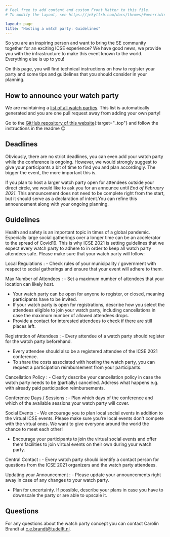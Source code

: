 ```yaml
---
# Feel free to add content and custom Front Matter to this file.
# To modify the layout, see https://jekyllrb.com/docs/themes/#overriding-theme-defaults

layout: page
title: "Hosting a watch party: Guidelines"
---
```


So you are an inspiring person and want to bring the SE community together for an exciting ICSE experience? We have good news, we provide you with the infrastructure to make this event known to the world. Everything else is up to you!

On this page, you will find technical instructions on how to register your party and some tips and guidelines that you should consider in your planning.


## How to announce your watch party

We are maintaining a [list of all watch parties](watch-party-list.html). This list is automatically generated and you are one pull request away from adding your own party!

Go to the [GitHub repository of this website](https://github.com/ICSE-Watch-Parties/2021){:target="_top"} and follow the instructions in the readme 😉


## Deadlines

Obviously, there are no strict deadlines, you can even add your watch party while the conference is ongoing. However, we would strongly suggest to give your participants a bit of time to find you and plan accordingly. The bigger the event, the more important this is.

If you plan to host a larger watch party open for attendees outside your direct circle, we would like to ask you for an announce until *End of February 2021*. This announcement does not need to be complete right from the start, but it should serve as a declaration of intent.You can refine this announcement along with your ongoing planning.

## Guidelines
Health and safety is an important topic in times of a global pandemic.
Especially large social gatherings over a longer time can be an accelerator to the spread of Covid19.
This is why ICSE 2021 is setting guidelines that we expect every watch party to adhere to in order to keep all watch party attendees safe.
Please make sure that your watch party will follow:

Local Regulations
: - Check rules of your municipality / government with respect to social gatherings and ensure that your event will adhere to them.

Max Number of Attendees
: - Set a maximum number of attendees that your location can likely host.
  - Your watch party can be open for anyone to register, or closed, meaning participants have to be invited.
  - If your watch party is open for registrations, describe how you select the attendees eligible to join your watch party, including cancellations in case the maximum number of allowed attendees drops.
  - Provide a contact for interested attendees to check if there are still places left.

Registration of Attendees
: - Every attendee of a watch party should register for the watch party beforehand.
  - Every attendee should also be a registered attendee of the ICSE 2021 conference.
  - To share the costs associated with hosting the watch party, you can request a participation reimbursement from your participants.

Cancellation Policy
: - Clearly describe your cancellation policy in case the watch party needs to be (partially) cancelled. Address what happens e.g. with already paid participation reimbursements.

Conference Days / Sessions
: - Plan which days of the conference and which of the available sessions your watch party will cover.

Social Events
: - We encourage you to plan local social events in addition to the virtual ICSE events. Please make sure you're local events don't compete with the virtual ones. We want to give everyone around the world the chance to meet each other!
  - Encourage your participants to join the virtual social events and offer them facilities to join virtual events on their own during your watch party.

Central Contact
: - Every watch party should identify a contact person for questions from the ICSE 2021 organizers and the watch party attendees.

Updating your Announcement
: - Please update your announcements right away in case of any changes to your watch party.
  - Plan for uncertainty. If possible, describe your plans in case you have to downscale the party or are able to upscale it.

<!-- ## Points to consider outside of the announcement template
- do you need any support staff for the watch party? -->


## Questions
For any questions about the watch party concept you can contact Carolin Brandt at [c.e.brandt@tudelft.nl](mailto:c.e.brandt@tudelft.nl?subject=[ICSE2021WatchParty]%20Question%20about%20the%20ICSE2021%20Watch%20Party%20Guidellines).
